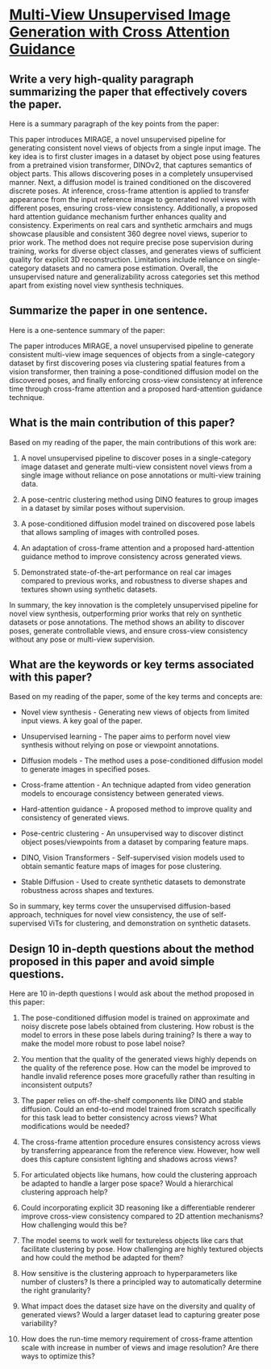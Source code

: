 # [Multi-View Unsupervised Image Generation with Cross Attention Guidance](https://arxiv.org/abs/2312.04337)

## Write a very high-quality paragraph summarizing the paper that effectively covers the paper.

 Here is a summary paragraph of the key points from the paper:

This paper introduces MIRAGE, a novel unsupervised pipeline for generating consistent novel views of objects from a single input image. The key idea is to first cluster images in a dataset by object pose using features from a pretrained vision transformer, DINOv2, that captures semantics of object parts. This allows discovering poses in a completely unsupervised manner. Next, a diffusion model is trained conditioned on the discovered discrete poses. At inference, cross-frame attention is applied to transfer appearance from the input reference image to generated novel views with different poses, ensuring cross-view consistency. Additionally, a proposed hard attention guidance mechanism further enhances quality and consistency. Experiments on real cars and synthetic armchairs and mugs showcase plausible and consistent 360 degree novel views, superior to prior work. The method does not require precise pose supervision during training, works for diverse object classes, and generates views of sufficient quality for explicit 3D reconstruction. Limitations include reliance on single-category datasets and no camera pose estimation. Overall, the unsupervised nature and generalizability across categories set this method apart from existing novel view synthesis techniques.


## Summarize the paper in one sentence.

 Here is a one-sentence summary of the paper:

The paper introduces MIRAGE, a novel unsupervised pipeline to generate consistent multi-view image sequences of objects from a single-category dataset by first discovering poses via clustering spatial features from a vision transformer, then training a pose-conditioned diffusion model on the discovered poses, and finally enforcing cross-view consistency at inference time through cross-frame attention and a proposed hard-attention guidance technique.


## What is the main contribution of this paper?

 Based on my reading of the paper, the main contributions of this work are:

1) A novel unsupervised pipeline to discover poses in a single-category image dataset and generate multi-view consistent novel views from a single image without reliance on pose annotations or multi-view training data.

2) A pose-centric clustering method using DINO features to group images in a dataset by similar poses without supervision. 

3) A pose-conditioned diffusion model trained on discovered pose labels that allows sampling of images with controlled poses.

4) An adaptation of cross-frame attention and a proposed hard-attention guidance method to improve consistency across generated views.

5) Demonstrated state-of-the-art performance on real car images compared to previous works, and robustness to diverse shapes and textures shown using synthetic datasets.

In summary, the key innovation is the completely unsupervised pipeline for novel view synthesis, outperforming prior works that rely on synthetic datasets or pose annotations. The method shows an ability to discover poses, generate controllable views, and ensure cross-view consistency without any pose or multi-view supervision.


## What are the keywords or key terms associated with this paper?

 Based on my reading of the paper, some of the key terms and concepts are:

- Novel view synthesis - Generating new views of objects from limited input views. A key goal of the paper.

- Unsupervised learning - The paper aims to perform novel view synthesis without relying on pose or viewpoint annotations.

- Diffusion models - The method uses a pose-conditioned diffusion model to generate images in specified poses.

- Cross-frame attention - An technique adapted from video generation models to encourage consistency between generated views. 

- Hard-attention guidance - A proposed method to improve quality and consistency of generated views.

- Pose-centric clustering - An unsupervised way to discover distinct object poses/viewpoints from a dataset by comparing feature maps.

- DINO, Vision Transformers - Self-supervised vision models used to obtain semantic feature maps of images for pose clustering.

- Stable Diffusion - Used to create synthetic datasets to demonstrate robustness across shapes and textures.

So in summary, key terms cover the unsupervised diffusion-based approach, techniques for novel view consistency, the use of self-supervised ViTs for clustering, and demonstration on synthetic datasets.


## Design 10 in-depth questions about the method proposed in this paper and avoid simple questions.

 Here are 10 in-depth questions I would ask about the method proposed in this paper:

1. The pose-conditioned diffusion model is trained on approximate and noisy discrete pose labels obtained from clustering. How robust is the model to errors in these pose labels during training? Is there a way to make the model more robust to pose label noise? 

2. You mention that the quality of the generated views highly depends on the quality of the reference pose. How can the model be improved to handle invalid reference poses more gracefully rather than resulting in inconsistent outputs?

3. The paper relies on off-the-shelf components like DINO and stable diffusion. Could an end-to-end model trained from scratch specifically for this task lead to better consistency across views? What modifications would be needed?

4. The cross-frame attention procedure ensures consistency across views by transferring appearance from the reference view. However, how well does this capture consistent lighting and shadows across views? 

5. For articulated objects like humans, how could the clustering approach be adapted to handle a larger pose space? Would a hierarchical clustering approach help?

6. Could incorporating explicit 3D reasoning like a differentiable renderer improve cross-view consistency compared to 2D attention mechanisms? How challenging would this be?

7. The model seems to work well for textureless objects like cars that facilitate clustering by pose. How challenging are highly textured objects and how could the method be adapted for them? 

8. How sensitive is the clustering approach to hyperparameters like number of clusters? Is there a principled way to automatically determine the right granularity?

9. What impact does the dataset size have on the diversity and quality of generated views? Would a larger dataset lead to capturing greater pose variability? 

10. How does the run-time memory requirement of cross-frame attention scale with increase in number of views and image resolution? Are there ways to optimize this?
